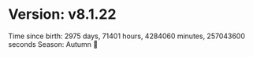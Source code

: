 # Version: v8.1.22
Time since birth: 2975 days, 71401 hours, 4284060 minutes, 257043600 seconds
Season: Autumn 🍁
